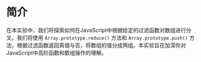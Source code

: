 # 简介

在本实验中，我们将探索如何在JavaScript中根据给定的过滤函数对数组进行分叉。我们将使用 `Array.prototype.reduce()` 方法和 `Array.prototype.push()` 方法，根据过滤函数返回真值与否，将数组的值分成两组。本实验旨在加深你对JavaScript中高阶函数和数组操作的理解。
